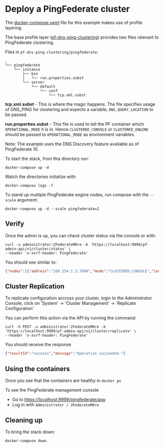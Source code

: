 # Deploy a PingFederate cluster

The [docker-compose.yaml](https://raw.githubusercontent.com/pingidentity/pingidentity-devops-getting-started/master/11-docker-compose/05-pingfederate-cluster/docker-compose.yaml) file for this example makes use of profile layering. 

The base profile layer ([pf-dns-ping-clustering](https://github.com/pingidentity/pingidentity-server-profiles/tree/master/pf-dns-ping-clustering)) provides two files relevant to PingFederate clustering.

Files in `pf-dns-ping-clustering/pingfederate`: 
```
.
└── pingfederate
    └── instance
        ├── bin
        │   └── run.properties.subst
        └── server
            └── default
                └── conf
                    └── tcp.xml.subst
```
**tcp.xml.subst** - This is where the magic happens. The file specifies usage of DNS_PING for clustering and expects a variable, `DNS_QUERY_LOCATION` to be passed. 

**run.properties.subst** - This file is used to tell the PF container which `OPERATIONAL_MODE` it is in. Hence `CLUSTERED_CONSOLE` or `CLUSTERED_ENGINE` should be passed to `OPERATIONAL_MODE` as environment variables. 







Note: The example uses the DNS Discovery feature available as of PingFederate 10.




To start the stack, from this directory run:

`docker-compose up -d`

Watch the directories initialize with:

`docker-compose logs -f`

To stand up multiple PingFederate engine nodes, run compose with the `--scale` argument:

`docker-compose up -d --scale pingfederate=2`

## Verify
Once the admin is up, you can check cluster status via the console or with:
```shell
curl -u administrator:2FederateM0re -k 'https://localhost:9999/pf-admin-api/v1/cluster/status' \
--header 'x-xsrf-header: PingFederate'
```
You should see similar to:
```json
{"nodes":[{"address":"169.254.1.2:7600","mode":"CLUSTERED_CONSOLE","index":804046313,"nodeGroup":"","version":"10.0.0.15"},{"address":"169.254.1.3:7600","mode":"CLUSTERED_ENGINE","index":2142569058,"nodeGroup":"","version":"10.0.0.15","nodeTags":""}],"lastConfigUpdateTime":"2019-12-31T19:36:54.000Z","replicationRequired":true,"mixedMode":false}
```

## Cluster Replication

To replicate configuration accross your cluster, login to the Administrator Console, click on 'System' -> 'Cluster Management' -> 'Replicate Configuration'

You can perform this action via the API by running the command:
```shell
curl -X POST -u administrator:2FederateM0re -k 'https://localhost:9999/pf-admin-api/v1/cluster/replicate' \
--header 'x-xsrf-header: PingFederate'
```
You should receive the response
```json
{"resultId":"success","message":"Operation succeeded."}
```

## Using the containers

Once you see that the containers are healthy in `docker ps`

To see the PingFederate management console

* Go to [https://localhost:9999/pingfederate/app](https://localhost:9999/pingfederate/app)
* Log in with `Administrator / 2FederateM0re`

## Cleaning up

To bring the stack down:

`docker-compose down`
